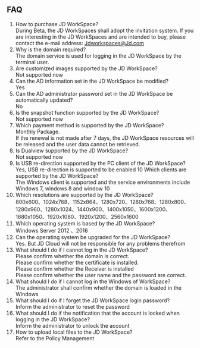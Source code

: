 ## FAQ
1.	 How to purchase JD WorkSpace?</br>
During Beta, the JD WorkSpaces shall adopt the invitation system. If you are interesting in the JD WorkSpaces and are intended to buy, please contact the e-mail address: Jdworkspaces@Jd.com
2.	 Why is the domain required?</br>
The domain service is used for logging in the JD WorkSpace by the terminal user.
3. Are customized images supported by the JD WorkSpace?</br>
Not supported now
4. Can the AD information set in the JD WorkSpace be modified?</br>
Yes
5. Can the AD administrator password set in the JD WorkSpace be automatically updated?</br>
No
6. Is the snapshot function supported by the JD WorkSpace?</br>
Not supported now
7. Which payment method is supported by the JD WorkSpace?</br>
Monthly Package. </br>If the renewal is not made after 7 days, the JD WorkSpace resources will be released and the user data cannot be retrieved.
8. Is Dualview supported by the JD WorkSpace?</br>
Not supported now
9. Is USB re-direction supported by the PC client of the JD WorkSpace?</br>
Yes, USB re-direction is supported to be enabled
10 Which clients are supported by the JD WorkSpace?</br>
The Windows client is supported and the service environments include Windows 7, windows 8 and window 10
11. Which resolutions are supported by the JD WorkSpace?</br>
800x600、1024x768、1152x864、1280x720、1280x768、1280x800、1280x960、1280x1024、1440x900、1400x1050、1600x1200、1680x1050、1920x1080、1920x1200、2560x1600
12. Which operating system is based by the JD WorkSpace?</br>
Windows Server 2012 、2016
13. Can the operating system be upgraded for the JD WorkSpace?</br>
Yes. But JD Cloud will not be responsible for any problems therefrom
14. What should I do if I cannot log in the JD WorkSpace?</br>
Please confirm whether the domain is correct.</br>
Please confirm whether the certificate is installed.</br>
Please confirm whether the Receiver is installed</br>
Please confirm whether the user name and the password are correct.</br>
15. What should I do if I cannot log in the Windows of WorkSpace?</br>
The administrator shall confirm whether the domain is loaded in the Windows
16. What should I do if I forget the JD WorkSpace login password?</br>
Inform the administrator to reset the password
17. What should I do if the notification that the account is locked when logging in the JD WorkSpace?</br>
Inform the administrator to unlock the account
18. How to upload local files to the JD WorkSpace?</br>
Refer to the Policy Management

